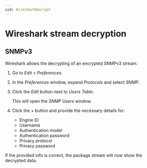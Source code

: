 ```yaml
---
uid: WiresharkDecrypt
---
```


# Wireshark stream decryption

## SNMPv3

Wireshark allows the decrypting of an encrypted SNMPv3 stream.

1. Go to *Edit* > *Preferences*.

1. In the *Preferences* window, expand *Protocols* and select *SNMP*.

1. Click the *Edit* button next to *Users Table*.

   This will open the *SNMP Users* window.

1. Click the *+* button and provide the necessary details for:

   - Engine ID
   - Username
   - Authentication model
   - Authentication password
   - Privacy protocol
   - Privacy password

If the provided info is correct, the package stream will now show the decrypted data.
